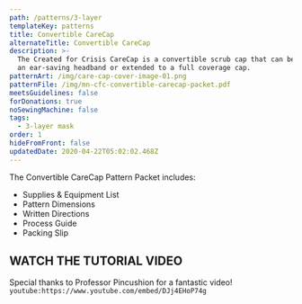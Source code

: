 ```yaml
---
path: /patterns/3-layer
templateKey: patterns
title: Convertible CareCap
alternateTitle: Convertible CareCap
description: >-
  The Created for Crisis CareCap is a convertible scrub cap that can be worn as
  an ear-saving headband or extended to a full coverage cap.
patternArt: /img/care-cap-cover-image-01.png
patternFile: /img/mn-cfc-convertible-carecap-packet.pdf
meetsGuidelines: false
forDonations: true
noSewingMachine: false
tags:
  - 3-layer mask
order: 1
hideFromFront: false
updatedDate: 2020-04-22T05:02:02.468Z
---
```

The Convertible CareCap Pattern Packet includes:

* Supplies & Equipment List
* Pattern Dimensions
* Written Directions
* Process Guide
* Packing Slip

## WATCH THE TUTORIAL VIDEO

Special thanks to Professor Pincushion for a fantastic video! `youtube:https://www.youtube.com/embed/DJj4EHoP74g`
